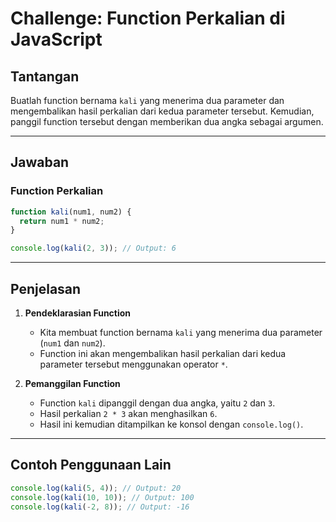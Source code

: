 # Challenge: Function Perkalian di JavaScript

## Tantangan
Buatlah function bernama `kali` yang menerima dua parameter dan mengembalikan hasil perkalian dari kedua parameter tersebut. Kemudian, panggil function tersebut dengan memberikan dua angka sebagai argumen.

---

## Jawaban
### **Function Perkalian**
```javascript
function kali(num1, num2) {
  return num1 * num2;
}

console.log(kali(2, 3)); // Output: 6
```

---

## Penjelasan
1. **Pendeklarasian Function**
   - Kita membuat function bernama `kali` yang menerima dua parameter (`num1` dan `num2`).
   - Function ini akan mengembalikan hasil perkalian dari kedua parameter tersebut menggunakan operator `*`.

2. **Pemanggilan Function**
   - Function `kali` dipanggil dengan dua angka, yaitu `2` dan `3`.
   - Hasil perkalian `2 * 3` akan menghasilkan `6`.
   - Hasil ini kemudian ditampilkan ke konsol dengan `console.log()`.

---

## Contoh Penggunaan Lain
```javascript
console.log(kali(5, 4)); // Output: 20
console.log(kali(10, 10)); // Output: 100
console.log(kali(-2, 8)); // Output: -16
```

